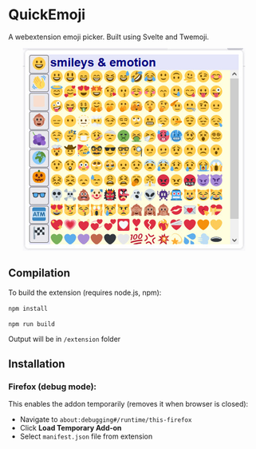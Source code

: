 # QuickEmoji

A webextension emoji picker. Built using Svelte and Twemoji. 

<p align="center">
  <img src="./docs/img/preview.jpg" alt="Preview of QuickEmoji Panel">
</p>

## Compilation

To build the extension (requires node.js, npm):

`npm install`

`npm run build`

Output will be in `/extension` folder

## Installation 

### Firefox (debug mode):

This enables the addon temporarily (removes it when browser is closed):

* Navigate to `about:debugging#/runtime/this-firefox`
* Click **Load Temporary Add-on**
* Select `manifest.json` file from extension
